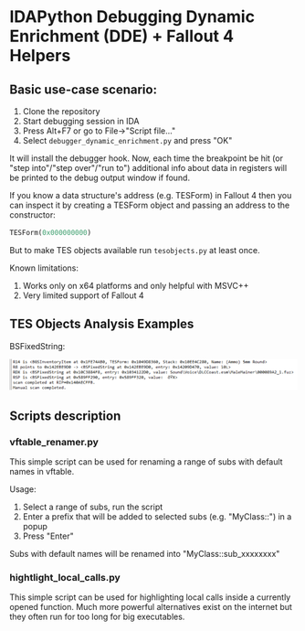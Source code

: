 # IDAPython Debugging Dynamic Enrichment (DDE) + Fallout 4 Helpers

## Basic use-case scenario:
1. Clone the repository
2. Start debugging session in IDA
3. Press Alt+F7 or go to File->"Script file..."
4. Select `debugger_dynamic_enrichment.py` and press "OK"

It will install the debugger hook. Now, each time the breakpoint be hit (or "step into"/"step over"/"run to") additional info about data in registers will be printed to the debug output window if found.

If you know a data structure's address (e.g. TESForm) in Fallout 4 then you can inspect it by creating a TESForm object and passing an address to the constructor:
````python
TESForm(0x000000000)
````

But to make TES objects available run `tesobjects.py` at least once.

Known limitations:
1. Works only on x64 platforms and only helpful with MSVC++
2. Very limited support of Fallout 4

## TES Objects Analysis Examples

BSFixedString:

![BSFixedString Example](resources\tes-analyser-examples\Example-Analysis-BSFixedString.png)

## Scripts description

### vftable_renamer.py

This simple script can be used for renaming a range of subs with default names in vftable.

Usage:
1. Select a range of subs, run the script
2. Enter a prefix that will be added to selected subs (e.g. "MyClass::") in a popup
3. Press "Enter"

Subs with default names will be renamed into "MyClass::sub_xxxxxxxx"

### hightlight_local_calls.py

This simple script can be used for highlighting local calls inside a currently opened function.
Much more powerful alternatives exist on the internet but they often run for too long for big executables.
